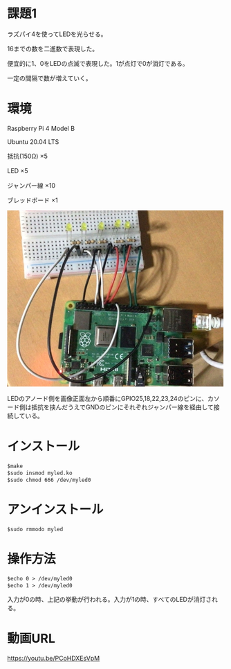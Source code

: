 # 課題1

ラズパイ4を使ってLEDを光らせる。

16までの数を二進数で表現した。

便宜的に1、0をLEDの点滅で表現した。1が点灯で0が消灯である。

一定の間隔で数が増えていく。

# 環境
Raspberry Pi 4 Model B

Ubuntu 20.04 LTS

抵抗(150Ω) ×5

LED ×5　

ジャンパー線 ×10

ブレッドボード ×1

![回路](https://github.com/szkkt/robosys1/blob/main/5.jpg)

LEDのアノード側を画像正面左から順番にGPIO25,18,22,23,24のピンに、カソード側は抵抗を挟んだうえでGNDのピンにそれぞれジャンパー線を経由して接続している。



# インストール
    $make
    $sudo insmod myled.ko
    $sudo chmod 666 /dev/myled0


# アンインストール
    $sudo rmmodo myled


# 操作方法
    $echo 0 > /dev/myled0
    $echo 1 > /dev/myled0

入力が0の時、上記の挙動が行われる。入力が1の時、すべてのLEDが消灯される。


# 動画URL
https://youtu.be/PCoHDXEsVpM
